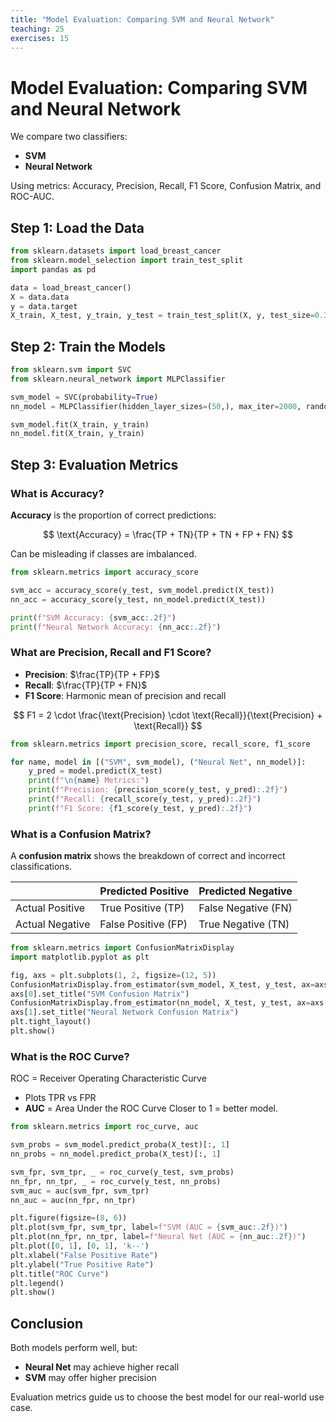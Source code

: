 ```yaml
---
title: "Model Evaluation: Comparing SVM and Neural Network"
teaching: 25
exercises: 15
---
```


# Model Evaluation: Comparing SVM and Neural Network

We compare two classifiers:
- **SVM**
- **Neural Network**

Using metrics: Accuracy, Precision, Recall, F1 Score, Confusion Matrix, and ROC-AUC.

## Step 1: Load the Data

```python
from sklearn.datasets import load_breast_cancer
from sklearn.model_selection import train_test_split
import pandas as pd

data = load_breast_cancer()
X = data.data
y = data.target
X_train, X_test, y_train, y_test = train_test_split(X, y, test_size=0.3, random_state=42)
```

## Step 2: Train the Models

```python
from sklearn.svm import SVC
from sklearn.neural_network import MLPClassifier

svm_model = SVC(probability=True)
nn_model = MLPClassifier(hidden_layer_sizes=(50,), max_iter=2000, random_state=42)

svm_model.fit(X_train, y_train)
nn_model.fit(X_train, y_train)
```

## Step 3: Evaluation Metrics

### What is Accuracy?

**Accuracy** is the proportion of correct predictions:

$$
\text{Accuracy} = \frac{TP + TN}{TP + TN + FP + FN}
$$

Can be misleading if classes are imbalanced.

```python
from sklearn.metrics import accuracy_score

svm_acc = accuracy_score(y_test, svm_model.predict(X_test))
nn_acc = accuracy_score(y_test, nn_model.predict(X_test))

print(f"SVM Accuracy: {svm_acc:.2f}")
print(f"Neural Network Accuracy: {nn_acc:.2f}")
```

### What are Precision, Recall and F1 Score?

- **Precision**: $\frac{TP}{TP + FP}$  
- **Recall**: $\frac{TP}{TP + FN}$  
- **F1 Score**: Harmonic mean of precision and recall  

$$
F1 = 2 \cdot \frac{\text{Precision} \cdot \text{Recall}}{\text{Precision} + \text{Recall}}
$$

```python
from sklearn.metrics import precision_score, recall_score, f1_score

for name, model in [("SVM", svm_model), ("Neural Net", nn_model)]:
    y_pred = model.predict(X_test)
    print(f"\n{name} Metrics:")
    print(f"Precision: {precision_score(y_test, y_pred):.2f}")
    print(f"Recall: {recall_score(y_test, y_pred):.2f}")
    print(f"F1 Score: {f1_score(y_test, y_pred):.2f}")
```

### What is a Confusion Matrix?

A **confusion matrix** shows the breakdown of correct and incorrect classifications.

|                 | Predicted Positive | Predicted Negative |
|-----------------|--------------------|--------------------|
| Actual Positive | True Positive (TP) | False Negative (FN)|
| Actual Negative | False Positive (FP)| True Negative (TN) |

```python
from sklearn.metrics import ConfusionMatrixDisplay
import matplotlib.pyplot as plt

fig, axs = plt.subplots(1, 2, figsize=(12, 5))
ConfusionMatrixDisplay.from_estimator(svm_model, X_test, y_test, ax=axs[0])
axs[0].set_title("SVM Confusion Matrix")
ConfusionMatrixDisplay.from_estimator(nn_model, X_test, y_test, ax=axs[1])
axs[1].set_title("Neural Network Confusion Matrix")
plt.tight_layout()
plt.show()
```

### What is the ROC Curve?

ROC = Receiver Operating Characteristic Curve

- Plots TPR vs FPR
- **AUC** = Area Under the ROC Curve
Closer to 1 = better model.

```python
from sklearn.metrics import roc_curve, auc

svm_probs = svm_model.predict_proba(X_test)[:, 1]
nn_probs = nn_model.predict_proba(X_test)[:, 1]

svm_fpr, svm_tpr, _ = roc_curve(y_test, svm_probs)
nn_fpr, nn_tpr, _ = roc_curve(y_test, nn_probs)
svm_auc = auc(svm_fpr, svm_tpr)
nn_auc = auc(nn_fpr, nn_tpr)

plt.figure(figsize=(8, 6))
plt.plot(svm_fpr, svm_tpr, label=f"SVM (AUC = {svm_auc:.2f})")
plt.plot(nn_fpr, nn_tpr, label=f"Neural Net (AUC = {nn_auc:.2f})")
plt.plot([0, 1], [0, 1], 'k--')
plt.xlabel("False Positive Rate")
plt.ylabel("True Positive Rate")
plt.title("ROC Curve")
plt.legend()
plt.show()
```

## Conclusion

Both models perform well, but:

- **Neural Net** may achieve higher recall
- **SVM** may offer higher precision

Evaluation metrics guide us to choose the best model for our real-world use case.

